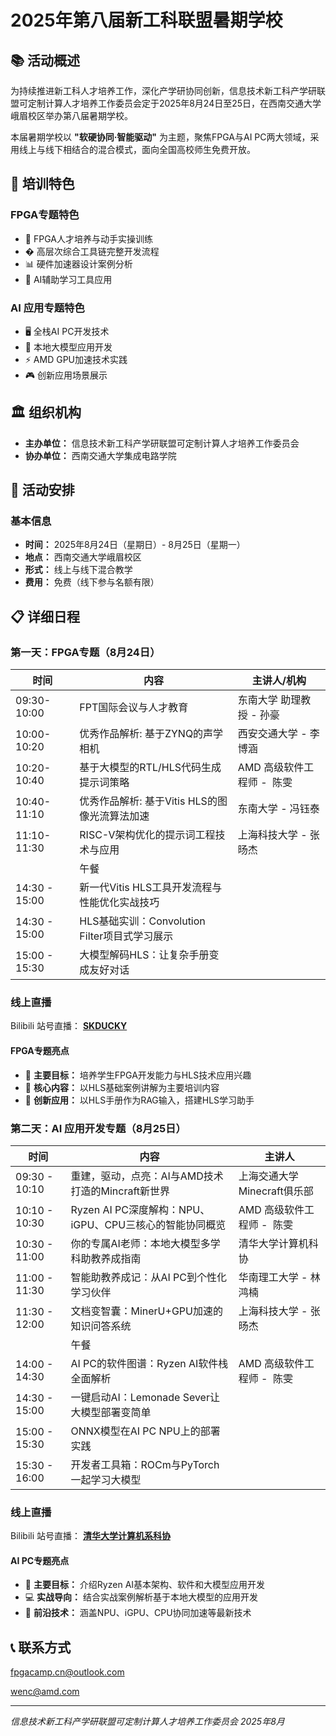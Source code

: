 # 2025年第八届新工科联盟暑期学校

## 📚 活动概述

为持续推进新工科人才培养工作，深化产学研协同创新，信息技术新工科产学研联盟可定制计算人才培养工作委员会定于2025年8月24日至25日，在西南交通大学峨眉校区举办第八届暑期学校。

本届暑期学校以 **"软硬协同·智能驱动"** 为主题，聚焦FPGA与AI PC两大领域，采用线上与线下相结合的混合模式，面向全国高校师生免费开放。

## 🎯 培训特色

### FPGA专题特色

- 🔧 FPGA人才培养与动手实操训练
- �️ 高层次综合工具链完整开发流程
- 📊 硬件加速器设计案例分析
- 🤖 AI辅助学习工具应用

### AI 应用专题特色

- 🖥️ 全栈AI PC开发技术
- 🧠 本地大模型应用开发
- ⚡ AMD GPU加速技术实践
- 🎮 创新应用场景展示

## 🏛️ 组织机构

- **主办单位：** 信息技术新工科产学研联盟可定制计算人才培养工作委员会
- **协办单位：** 西南交通大学集成电路学院

## 📅 活动安排

### 基本信息

- **时间：** 2025年8月24日（星期日）- 8月25日（星期一）
- **地点：** 西南交通大学峨眉校区
- **形式：** 线上与线下混合教学
- **费用：** 免费（线下参与名额有限）

## 📋 详细日程

### 第一天：FPGA专题（8月24日）

| 时间          | 内容                                          | 主讲人/机构                 |
| ------------- | --------------------------------------------- | --------------------------- |
| 09:30-10:00   | FPT国际会议与人才教育                         | 东南大学 助理教授 - 孙豪   |
| 10:00-10:20   | 优秀作品解析: 基于ZYNQ的声学相机             | 西安交通大学 - 李博涵       |
| 10:20-10:40   | 基于大模型的RTL/HLS代码生成提示词策略         | AMD 高级软件工程师 -  陈雯 |
| 10:40-11:10   | 优秀作品解析: 基于Vitis HLS的图像光流算法加速 | 东南大学 - 冯钰泰           |
| 11:10-11:30   | RISC-V架构优化的提示词工程技术与应用          | 上海科技大学 - 张旸杰       |
|               | 午餐                                          |                             |
| 14:30 - 15:00 | 新一代Vitis HLS工具开发流程与性能优化实战技巧 |                             |
| 14:30 - 15:00 | HLS基础实训：Convolution Filter项目式学习展示 |                             |
| 15:00 - 15:30 | 大模型解码HLS：让复杂手册变成友好对话         |                             |

### 线上直播

Bilibili 站号直播： **[SKDUCKY](https://space.bilibili.com/3546695893780550?spm_id_from=333.337.0.0)**

#### FPGA专题亮点

- 🎯 **主要目标：** 培养学生FPGA开发能力与HLS技术应用兴趣
- 📖 **核心内容：** 以HLS基础案例讲解为主要培训内容
- 🤖 **创新应用：** 以HLS手册作为RAG输入，搭建HLS学习助手

### 第二天：AI 应用开发专题（8月25日）

| 时间          | 内容                                                    | 主讲人                      |
| ------------- | ------------------------------------------------------- | --------------------------- |
| 09:30 - 10:10 | 重建，驱动，点亮：AI与AMD技术打造的Mincraft新世界       | 上海交通大学Minecraft俱乐部 |
| 10:10 - 10:30 | Ryzen AI PC深度解构：NPU、iGPU、CPU三核心的智能协同概览 | AMD 高级软件工程师 -  陈雯 |
| 10:30 - 11:00 | 你的专属AI老师：本地大模型多学科助教养成指南            | 清华大学计算机科协          |
| 11:00 - 11:30 | 智能助教养成记：从AI PC到个性化学习伙伴                 | 华南理工大学 - 林鸿楠       |
| 11:30 - 12:00 | 文档变智囊：MinerU+GPU加速的知识问答系统                | 上海科技大学 - 张旸杰       |
|               | 午餐                                                    |                             |
| 14:00 - 14:30 | AI PC的软件图谱：Ryzen AI软件栈全面解析                 | AMD 高级软件工程师 -  陈雯 |
| 14:30 - 15:00 | 一键启动AI：Lemonade Sever让大模型部署变简单            |                             |
| 15:00 - 15:30 | ONNX模型在AI PC NPU上的部署实践                         |                             |
| 15:30 - 16:00 | 开发者工具箱：ROCm与PyTorch 一起学习大模型              |                             |

### 线上直播

Bilibili 站号直播： **[清华大学计算机系科协](https://space.bilibili.com/588598994?spm_id_from=333.337.0.0)**

#### AI PC专题亮点

- 🎯 **主要目标：** 介绍Ryzen AI基本架构、软件和大模型应用开发
- 💻 **实战导向：** 结合实战案例解析基于本地大模型的应用开发
- 🚀 **前沿技术：** 涵盖NPU、iGPU、CPU协同加速等最新技术

## 📞 联系方式

fpgacamp.cn@outlook.com

wenc@amd.com

---

*信息技术新工科产学研联盟可定制计算人才培养工作委员会*
*2025年8月*
